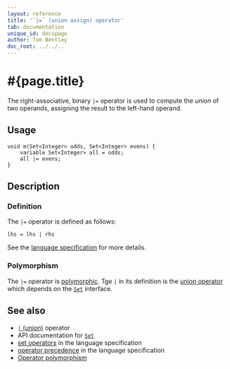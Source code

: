 ```yaml
---
layout: reference
title: '`|=` (union assign) operator'
tab: documentation
unique_id: docspage
author: Tom Bentley
doc_root: ../../..
---
```


# #{page.title}

The right-associative, binary `|=` operator is used to compute the 
*union* of two operands, assigning the result to the left-hand 
operand.

## Usage

<!-- check:none -->
    void m(Set<Integer> odds, Set<Integer> evens) {
        variable Set<Integer> all = odds;
        all |= evens;
    }

## Description


### Definition

The `|=` operator is defined as follows:

<!-- check:none -->
    lhs = lhs | rhs

See the [language specification](#{site.urls.spec_current}#sets) for 
more details.

### Polymorphism

The `|=` operator is [polymorphic](#{page.doc_root}/reference/operator/operator-polymorphism). 
Tge `|` in its definition is the [union operator](../union) which depends on the 
[`Set`](#{site.urls.apidoc_current}/interface_Set.html) interface.

## See also

* [`|` (union)](../union) operator
* API documentation for [`Set`](#{site.urls.apidoc_current}/interface_Set.html)
* [set operators](#{site.urls.spec_current}#sets) in the 
  language specification
* [operator precedence](#{site.urls.spec_current}#operatorprecedence) in the 
  language specification
* [Operator polymorphism](#{page.doc_root}/tour/language-module/#operator_polymorphism) 


